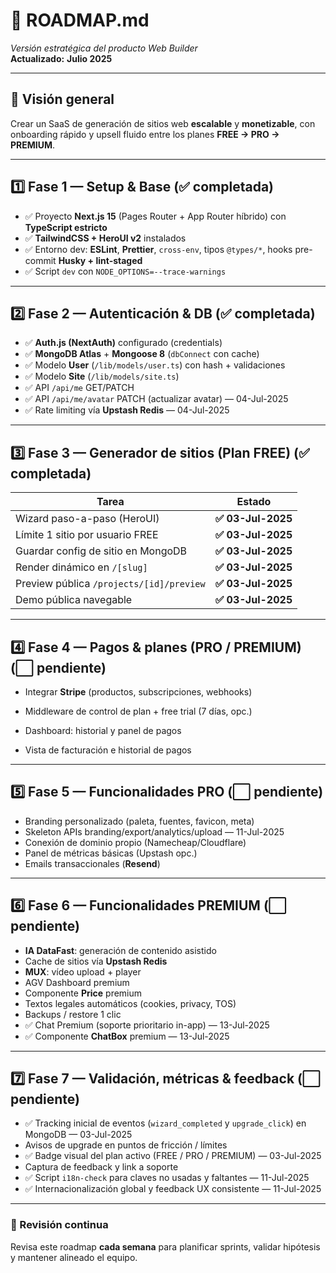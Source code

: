 # 🚦 ROADMAP.md

_Versión estratégica del producto Web Builder_  
**Actualizado:** **Julio 2025**

---

## 🎯 Visión general

Crear un SaaS de generación de sitios web **escalable** y **monetizable**, con onboarding rápido y upsell fluido entre los planes **FREE → PRO → PREMIUM**.

---

## 1️⃣ Fase 1 — Setup & Base (✅ completada)

- ✅ Proyecto **Next.js 15** (Pages Router + App Router híbrido) con **TypeScript estricto**
- ✅ **TailwindCSS + HeroUI v2** instalados
- ✅ Entorno dev: **ESLint**, **Prettier**, `cross-env`, tipos `@types/*`, hooks pre-commit **Husky + lint-staged**
- ✅ Script `dev` con `NODE_OPTIONS=--trace-warnings`

---

## 2️⃣ Fase 2 — Autenticación & DB (✅ completada)

- ✅ **Auth.js (NextAuth)** configurado (credentials)
- ✅ **MongoDB Atlas** + **Mongoose 8** (`dbConnect` con cache)
- ✅ Modelo **User** (`/lib/models/user.ts`) con hash + validaciones
- ✅ Modelo **Site** (`/lib/models/site.ts`)
- ✅ API `/api/me` GET/PATCH
- ✅ API `/api/me/avatar` PATCH (actualizar avatar) — 04-Jul-2025
- ✅ Rate limiting vía **Upstash Redis** — 04-Jul-2025

---

## 3️⃣ Fase 3 — Generador de sitios (Plan FREE) (✅ completada)

| Tarea                                    | Estado             |
| ---------------------------------------- | ------------------ |
| Wizard paso-a-paso (HeroUI)              | **✅ 03-Jul-2025** |
| Límite 1 sitio por usuario FREE          | **✅ 03-Jul-2025** |
| Guardar config de sitio en MongoDB       | **✅ 03-Jul-2025** |
| Render dinámico en `/[slug]`             | **✅ 03-Jul-2025** |
| Preview pública `/projects/[id]/preview` | **✅ 03-Jul-2025** |
| Demo pública navegable                   | **✅ 03-Jul-2025** |

---

## 4️⃣ Fase 4 — Pagos & planes (PRO / PREMIUM) (⬜ pendiente)

- Integrar **Stripe** (productos, subscripciones, webhooks)
- Middleware de control de plan + free trial (7 días, opc.)
- Dashboard: historial y panel de pagos

- Vista de facturación e historial de pagos

---

## 5️⃣ Fase 5 — Funcionalidades PRO (⬜ pendiente)

- Branding personalizado (paleta, fuentes, favicon, meta)
- Skeleton APIs branding/export/analytics/upload — 11-Jul-2025
- Conexión de dominio propio (Namecheap/Cloudflare)
- Panel de métricas básicas (Upstash opc.)
- Emails transaccionales (**Resend**)

---

## 6️⃣ Fase 6 — Funcionalidades PREMIUM (⬜ pendiente)

- **IA DataFast**: generación de contenido asistido
- Cache de sitios vía **Upstash Redis**
- **MUX**: vídeo upload + player
- AGV Dashboard premium
- Componente **Price** premium
- Textos legales automáticos (cookies, privacy, TOS)
- Backups / restore 1 clic
- ✅ Chat Premium (soporte prioritario in-app) — 13-Jul-2025
- ✅ Componente **ChatBox** premium — 13-Jul-2025

---

## 7️⃣ Fase 7 — Validación, métricas & feedback (⬜ pendiente)

- ✅ Tracking inicial de eventos (`wizard_completed` y `upgrade_click`) en MongoDB — 03-Jul-2025
- Avisos de upgrade en puntos de fricción / límites
- ✅ Badge visual del plan activo (FREE / PRO / PREMIUM) — 03-Jul-2025
- Captura de feedback y link a soporte
- ✅ Script `i18n-check` para claves no usadas y faltantes — 11-Jul-2025
- ✅ Internacionalización global y feedback UX consistente — 11-Jul-2025

---

### 🔄 Revisión continua

Revisa este roadmap **cada semana** para planificar sprints, validar hipótesis y mantener alineado el equipo.
